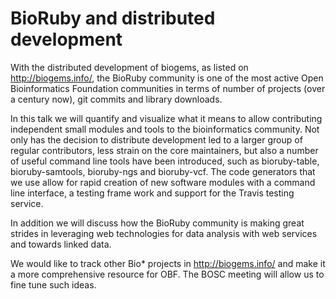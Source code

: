 # BioRuby and distributed development

With the distributed development of biogems, as listed on http://biogems.info/,
the BioRuby community is one of the most active Open Bioinformatics Foundation
communities in terms of number of projects (over a century now), git commits and
library downloads.

In this talk we will quantify and visualize what it means to allow contributing
independent small modules and tools to the bioinformatics community. Not only
has the decision to distribute development led to a larger group of regular
contributors, less strain on the core maintainers, but also a number of useful
command line tools have been introduced, such as bioruby-table,
bioruby-samtools, bioruby-ngs and bioruby-vcf. The code generators that we use
allow for rapid creation of new software modules with a command line interface,
a testing frame work and support for the Travis testing service. 

In addition we will discuss how the BioRuby community is making great strides
in leveraging web technologies for data analysis with web services and
towards linked data. 

We would like to track other Bio* projects in http://biogems.info/ and make it
a more comprehensive resource for OBF. The BOSC meeting will allow us to fine
tune such ideas.


